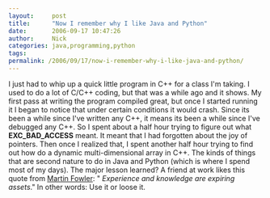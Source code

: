 ```yaml
---
layout:     post
title:      "Now I remember why I like Java and Python"
date:       2006-09-17 10:47:26
author:     Nick
categories: java,programming,python
tags:  
permalink: /2006/09/17/now-i-remember-why-i-like-java-and-python/
---
```

I just had to whip up a quick little program in C++ for a class I'm taking. I used to do a lot of C/C++ coding, but that was a while ago and it shows. My first pass at writing the program compiled great, but once I started running it I began to notice that under certain conditions it would crash. Since its been a while since I've written any C++, it means its been a while since I've debugged any C++. So I spent about a half hour trying to figure out what **EXC_BAD_ACCESS** meant. It meant that I had forgotten about the joy of pointers. Then once I realized that, I spent another half hour trying to find out how do a dynamic multi-dimensional array in C++. The kinds of things that are second nature to do in Java and Python (which is where I spend most of my days). The major lesson learned? A friend at work likes this quote from [Martin Fowler](http://www.martinfowler.com/): " _Experience and knowledge are expiring assets_." In other words: Use it or loose it.
